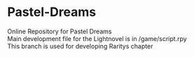 # Pastel-Dreams
Online Repository for Pastel Dreams<br>
Main development file for the Lightnovel is in /game/script.rpy<br>
This branch is used for developing Raritys chapter
